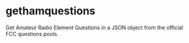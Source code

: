 # gethamquestions
Get Amateur Radio Element Questions in a JSON object from the official FCC questions pools.
